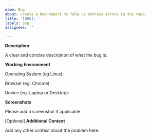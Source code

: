 ```yaml
---
name: Bug
about: Create a bug-report to help us address errors in the repo.
title: '[BUG]: '
labels: bug
assignees: ''

---
```


**Description**

A clear and concise description of what the bug is.

**Working Environment**

Operating System (eg Linux):

Browser (eg. Chrome):

Device (eg. Laptop or Desktop):

**Screenshots**

Please add a screenshot if applicable

[Optional] **Additional Context**

Add any other context about the problem here.